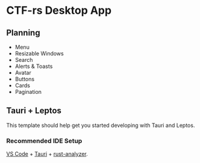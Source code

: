 # CTF-rs Desktop App

## Planning

- Menu
- Resizable Windows
- Search
- Alerts & Toasts
- Avatar
- Buttons
- Cards
- Pagination

## Tauri + Leptos

This template should help get you started developing with Tauri and Leptos.

### Recommended IDE Setup

[VS Code](https://code.visualstudio.com/) + [Tauri](https://marketplace.visualstudio.com/items?itemName=tauri-apps.tauri-vscode) + [rust-analyzer](https://marketplace.visualstudio.com/items?itemName=rust-lang.rust-analyzer).
